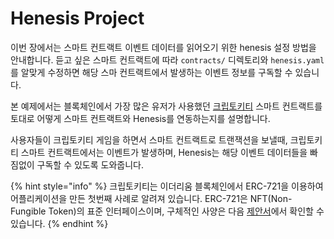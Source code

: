 # Henesis Project



이번 장에서는 스마트 컨트랙트 이벤트 데이터를 읽어오기 위한 henesis 설정 방법을 안내합니다. 듣고 싶은 스마트 컨트랙트에 따라 `contracts/` 디렉토리와 `henesis.yaml` 를 알맞게 수정하면 해당 스마 컨트랙트에서 발생하는 이벤트 정보를 구독할 수 있습니다.

본 예제에서는 블록체인에서 가장 많은 유저가 사용했던 [크립토키티](https://www.cryptokitties.co/) 스마트 컨트랙트를 토대로 어떻게 스마트 컨트랙트와 Henesis를 연동하는지를 설명합니다.

사용자들이 크립토키티 게임을 하면서 스마트 컨트랙트로 트랜잭션을 보낼때, 크립토키티 스마트 컨트랙트에서는 이벤트가 발생하며, Henesis는 해당 이벤트 데이터들을 빠짐없이 구독할 수 있도록 도와줍니다.

{% hint style="info" %}
크립토키티는 이더리움 블록체인에서 ERC-721을 이용하여 어플리케이션을 만든 첫번째 사례로 알려져 있습니다. ERC-721은 NFT\(Non-Fungible Token\)의 표준 인터페이스이며, 구체적인 사양은 다음 [제안서](https://github.com/ethereum/EIPs/blob/master/EIPS/eip-721.md)에서 확인할 수 있습니다.
{% endhint %}

